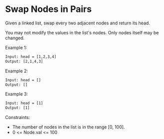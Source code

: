 # Swap Nodes in Pairs

Given a linked list, swap every two adjacent nodes and return its head.

You may not modify the values in the list's nodes. Only nodes itself may be changed.

Example 1:

```txt
Input: head = [1,2,3,4]
Output: [2,1,4,3]
```

Example 2:

```txt
Input: head = []
Output: []
```

Example 3:

```txt
Input: head = [1]
Output: [1]
```

Constraints:

- The number of nodes in the list is in the range [0, 100].
- 0 <= Node.val <= 100

